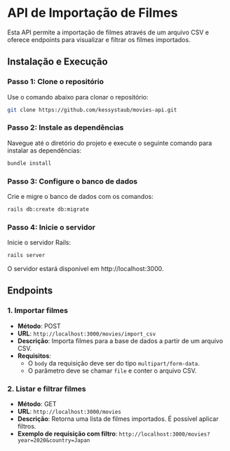 # API de Importação de Filmes

Esta API permite a importação de filmes através de um arquivo CSV e oferece endpoints para visualizar e filtrar os filmes importados.

## Instalação e Execução

### Passo 1: Clone o repositório

Use o comando abaixo para clonar o repositório:

```bash
git clone https://github.com/kessystaub/movies-api.git
```

### Passo 2: Instale as dependências

Navegue até o diretório do projeto e execute o seguinte comando para instalar as dependências:

```bash
bundle install
```

### Passo 3: Configure o banco de dados

Crie e migre o banco de dados com os comandos:

```bash
rails db:create db:migrate
```

### Passo 4: Inicie o servidor

Inicie o servidor Rails:

```bash
rails server
```

O servidor estará disponível em http://localhost:3000.

## Endpoints

### 1. Importar filmes

- **Método**: POST  
- **URL**: `http://localhost:3000/movies/import_csv`  
- **Descrição**: Importa filmes para a base de dados a partir de um arquivo CSV.  
- **Requisitos**:
  - O `body` da requisição deve ser do tipo `multipart/form-data`.
  - O parâmetro deve se chamar `file` e conter o arquivo CSV.

### 2. Listar e filtrar filmes

- **Método**: GET  
- **URL**: `http://localhost:3000/movies`  
- **Descrição**: Retorna uma lista de filmes importados. É possível aplicar filtros.
- **Exemplo de requisição com filtro**: `http://localhost:3000/movies?year=2020&country=Japan`
